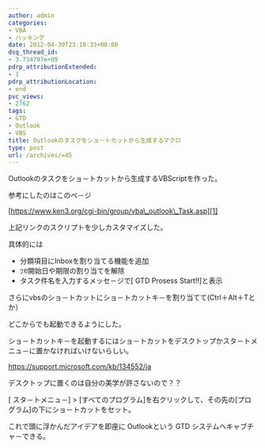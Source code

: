 ```yaml
---
author: admin
categories:
- VBA
- ハッキング
date: 2012-04-30T23:19:33+00:00
dsq_thread_id:
- 3.734797e+09
pdrp_attributionExtended:
- 1
pdrp_attributionLocation:
- end
pvc_views:
- 2762
tags:
- GTD
- Outlook
- VBS
title: Outlookのタスクをショ－トカットから生成するマクロ
type: post
url: /archives/=45
---
```


Outlookのタスクをショ－トカットから生成するVBScriptを作った。
  
参考にしたのはこのペ－ジ
  
[https://www.ken3.org/cgi-bin/group/vba\_outlook\_Task.asp][1]

上記リンクのスクリプトを少しカスタマイズした。
  
具体的には

  * 分類項目にInboxを割り当てる機能を追加
  * ﾂꀀ開始日や期限の割り当てを解除
  * タスク件名を入力するメッセ－ジで[ GTD Prosess Start!!]と表示

さらにvbsのショ－トカットにショ－トカットキ－を割り当てて(Ctrl＋Alt＋Tとか）
  
どこからでも起動できるようにした。

ショ－トカットキ－を起動するにはショ－トカットをデスクトップかスタ－トメニュ－に置かなければいけないらしい。

<https://support.microsoft.com/kb/134552/ja>

デスクトップに置くのは自分の美学が許さないので？？
  
[ スタ－トメニュ－] > [すべてのプログラム]を右クリックして、その先の[プログラム]の下にショ－トカットをセット。

これで頭に浮かんだアイデアを即座に Outlookという GTD システムへキャブチャ－できる。

<div id="fastlookup_top" style="display: none;">
</div>

 [1]: https://www.ken3.org/cgi-bin/group/vba_outlook_Task.asp